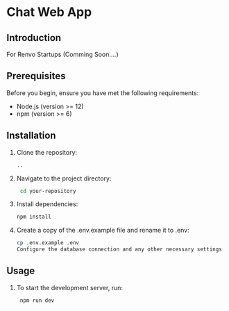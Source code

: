 # Chat Web App

## Introduction
For Renvo Startups (Comming Soon....)
## Prerequisites

Before you begin, ensure you have met the following requirements:

- Node.js (version >= 12)
- npm (version >= 6)

## Installation

1. Clone the repository:

   ```bash
   ..
2. Navigate to the project directory:
   ```bash
    cd your-repository
3. Install dependencies:
   ```bash
   npm install
4. Create a copy of the .env.example file and rename it to .env:
    ```bash
    cp .env.example .env
    Configure the database connection and any other necessary settings in the .env file.
## Usage
1. To start the development server, run:
   ```bash
    npm run dev